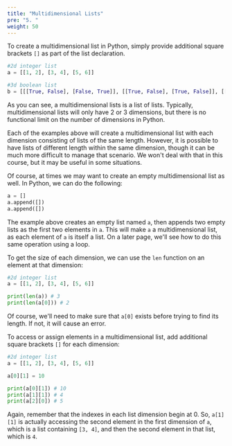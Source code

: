 ```yaml
---
title: "Multidimensional Lists"
pre: "5. "
weight: 50
---
```


To create a multidimensional list in Python, simply provide additional square brackets `[]` as part of the list declaration. 

```python
#2d integer list
a = [[1, 2], [3, 4], [5, 6]]

#3d boolean list
b = [[[True, False], [False, True]], [[True, False], [True, False]], [[True, False], [False, True]], [[True, False], [True, False]]]
```

As you can see, a multidimensional lists is a list of lists. Typically, multidimensional lists will only have 2 or 3 dimensions, but there is no functional limit on the number of dimensions in Python.

Each of the examples above will create a multidimensional list with each dimension consisting of lists of the same length. However, it is possible to have lists of different length within the same dimension, though it can be much more difficult to manage that scenario. We won't deal with that in this course, but it may be useful in some situations.

Of course, at times we may want to create an empty multidimensional list as well. In Python, we can do the following:

```python
a = []
a.append([])
a.append([])
```

The example above creates an empty list named `a`, then appends two empty lists as the first two elements in `a`. This will make `a` a multidimensional list, as each element of `a` is itself a list. On a later page, we'll see how to do this same operation using a loop.

To get the size of each dimension, we can use the `len` function on an element at that dimension:

```python
#2d integer list
a = [[1, 2], [3, 4], [5, 6]]

print(len(a)) # 3
print(len(a[0])) # 2
```

Of course, we'll need to make sure that `a[0]` exists before trying to find its length. If not, it will cause an error.

To access or assign elements in a multidimensional list, add additional square brackets `[]` for each dimension:

```python
#2d integer list
a = [[1, 2], [3, 4], [5, 6]]

a[0][1] = 10

print(a[0][1]) # 10
print(a[1][1]) # 4
print(a[2][0]) # 5
```

Again, remember that the indexes in each list dimension begin at 0. So, `a[1][1]` is actually accessing the second element in the first dimension of `a`, which is a list containing `[3, 4]`, and then the second element in that list, which is `4`.